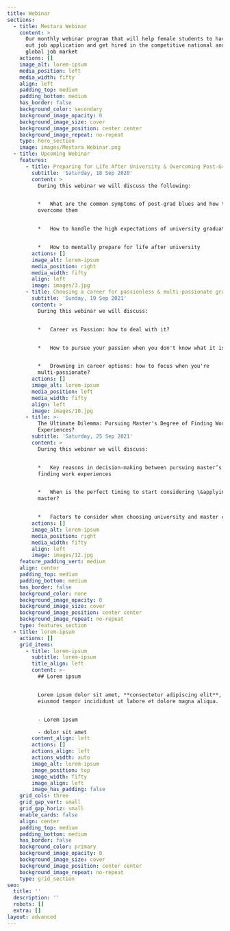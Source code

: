```yaml
---
title: Webinar
sections:
  - title: Mestara Webinar
    content: >
      Our monthly webinar program that will help female students to have a stand
      out job application and get hired in the competitive national and even
      global job market
    actions: []
    image_alt: lorem-ipsum
    media_position: left
    media_width: fifty
    align: left
    padding_top: medium
    padding_bottom: medium
    has_border: false
    background_color: secondary
    background_image_opacity: 0
    background_image_size: cover
    background_image_position: center center
    background_image_repeat: no-repeat
    type: hero_section
    image: images/Mestara Webinar.png
  - title: Upcoming Webinar
    features:
      - title: Preparing for Life After University & Overcoming Post-Grad Blues
        subtitle: 'Saturday, 18 Sep 2020'
        content: >
          During this webinar we will discuss the following:


          *   What are the common symptoms of post-grad blues and how to
          overcome them


          *   How to handle the high expectations of university graduates


          *   How to mentally prepare for life after university
        actions: []
        image_alt: lorem-ipsum
        media_position: right
        media_width: fifty
        align: left
        image: images/3.jpg
      - title: Choosing a career for passionless & multi-passionate graduates
        subtitle: 'Sunday, 19 Sep 2021'
        content: >
          During this webinar we will discuss:


          *   Career vs Passion: how to deal with it?


          *   How to pursue your passion when you don't know what it is?


          *   Drowning in career options: how to focus when you're
          multi-passionate?
        actions: []
        image_alt: lorem-ipsum
        media_position: left
        media_width: fifty
        align: left
        image: images/10.jpg
      - title: >-
          The Ultimate Dilemma: Pursuing Master's Degree of Finding Work
          Experiences?
        subtitle: 'Saturday, 25 Sep 2021'
        content: >
          During this webinar we will discuss:


          *   Key reasons in decision-making between pursuing master’s degree &
          finding work experiences


          *   When is the perfect timing to start considering \&applying for
          master?


          *   Factors to consider when choosing university and master course
        actions: []
        image_alt: lorem-ipsum
        media_position: right
        media_width: fifty
        align: left
        image: images/12.jpg
    feature_padding_vert: medium
    align: center
    padding_top: medium
    padding_bottom: medium
    has_border: false
    background_color: none
    background_image_opacity: 0
    background_image_size: cover
    background_image_position: center center
    background_image_repeat: no-repeat
    type: features_section
  - title: lorem-ipsum
    actions: []
    grid_items:
      - title: lorem-ipsum
        subtitle: lorem-ipsum
        title_align: left
        content: >-
          ## Lorem ipsum


          Lorem ipsum dolor sit amet, **consectetur adipiscing elit**, sed do
          eiusmod tempor incididunt ut labore et dolore magna aliqua.


          - Lorem ipsum

          - dolor sit amet
        content_align: left
        actions: []
        actions_align: left
        actions_width: auto
        image_alt: lorem-ipsum
        image_position: top
        image_width: fifty
        image_align: left
        image_has_padding: false
    grid_cols: three
    grid_gap_vert: small
    grid_gap_horiz: small
    enable_cards: false
    align: center
    padding_top: medium
    padding_bottom: medium
    has_border: false
    background_color: primary
    background_image_opacity: 0
    background_image_size: cover
    background_image_position: center center
    background_image_repeat: no-repeat
    type: grid_section
seo:
  title: ''
  description: ''
  robots: []
  extra: []
layout: advanced
---
```

